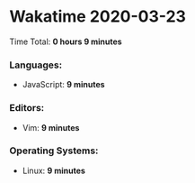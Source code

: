 # Wakatime 2020-03-23

Time Total: **0 hours 9 minutes**

### Languages:
- JavaScript: **9 minutes** 

### Editors:
- Vim: **9 minutes** 

### Operating Systems:
- Linux: **9 minutes** 

